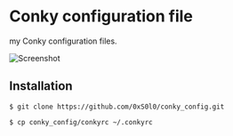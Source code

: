 Conky configuration file
========================

my Conky configuration files. 

![Screenshot](https://raw.githubusercontent.com/0xS0l0/conky_config/main/Screenshot.png)


Installation
------------

``
$ git clone https://github.com/0xS0l0/conky_config.git
``

``
$ cp conky_config/conkyrc ~/.conkyrc
``



